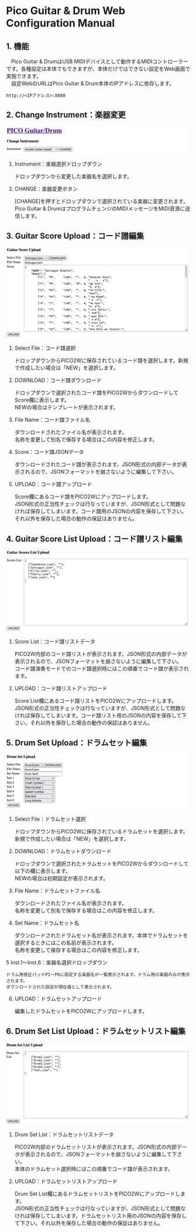 # Pico Guitar & Drum Web Configuration Manual

## 1. 機能
　Pico Guitar & DrumはUSB MIDIデバイスとして動作するMIDIコントローラーです。各種設定は本体でもできますが、本体だけではできない設定をWeb画面で実施できます。  
　設定WebのURLはPico Guitar & Drum本体のIPアドレスに依存します。  

	http://<IPアドレス>:8080  

## 2. Change Instrument：楽器変更
![picogd_labels](https://github.com/ohira-s/PicoGuitarDrum2Web/blob/master/Docs/web_instrument.png)  
1) Instrument：楽器選択ドロップダウン  

	ドロップダウンから変更した楽器名を選択します。  
	
2) CHANGE：楽器変更ボタン  

	[CHANGE]を押すとドロップダウンで選択されている楽器に変更されます。  
	Pico Guitar & DrumはプログラムチェンジのMIDIメッセージをMIDI音源に送信します。  

## 3. Guitar Score Upload：コード譜編集
![picogd_labels](https://github.com/ohira-s/PicoGuitarDrum2Web/blob/master/Docs/web_music.png)  
1) Select File：コード譜選択  

	ドロップダウンからPICO2Wに保存されているコード譜を選択します。新規で作成したい場合は「NEW」を選択します。    

2) DOWNLOAD：コード譜ダウンロード  

	ドロップダウンで選択されたコード譜をPICO2WからダウンロードしてScore欄に表示します。  
	NEWの場合はテンプレートが表示されます。      

3) File Name：コード譜ファイル名  

	ダウンロードされたファイル名が表示されます。  
	名称を変更して別名で保存する場合はこの内容を修正します。      

4) Score：コード譜JSONデータ  

	ダウンロードされたコード譜が表示されます。JSON形式の内部データが表示されるので、JSONフォーマットを崩さないように編集して下さい。  

5) UPLOAD：コード譜アップロード  

	Score欄にあるコード譜をPICO2Wにアップロードします。  
	JSON形式の正当性チェックは行なっていますが、JSON形式として問題なければ保存してしまいます。コード譜用のJSONの内容を保存して下さい。それ以外を保存した場合の動作の保証はありません。    

## 4. Guitar Score List Upload：コード譜リスト編集
![picogd_splash](https://github.com/ohira-s/PicoGuitarDrum2Web/blob/master/Docs/web_music_list.png)  
1) Score List：コード譜リストデータ  

	PICO2W内部のコード譜リストが表示されます。JSON形式の内部データが表示されるので、JSONフォーマットを崩さないように編集して下さい。  
	コード譜演奏モードでのコード譜選択時にはこの順番でコード譜が表示されます。  

2) UPLOAD：コード譜リストアップロード  

	Score List欄にあるコード譜リストをPICO2Wにアップロードします。  
	JSON形式の正当性チェックは行なっていますが、JSON形式として問題なければ保存してしまいます。コード譜リスト用のJSONの内容を保存して下さい。それ以外を保存した場合の動作の保証はありません。    

## 5. Drum Set Upload：ドラムセット編集
![picogd_splash](https://github.com/ohira-s/PicoGuitarDrum2Web/blob/master/Docs/web_drumset.png)  
1) Select File：ドラムセット選択  

	ドロップダウンからPICO2Wに保存されているドラムセットを選択します。新規で作成したい場合は「NEW」を選択します。    

2) DOWNLOAD：ドラムセットダウンロード  

	ドロップダウンで選択されたドラムセットをPICO2Wからダウンロードして以下の欄に表示します。  
	NEWの場合は初期設定が表示されます。      

3) File Name：ドラムセットファイル名  

	ダウンロードされたファイル名が表示されます。  
	名称を変更して別名で保存する場合はこの内容を修正します。      

4) Set Name：ドラムセット名  

	ダウンロードされたドラムセット名が表示されます。本体でドラムセットを選択するときにはこの名前が表示されます。  
	名称を変更して保存する場合はこの内容を修正します。      

5 Inst.1〜Inst.6：楽器名選択ドロップダウン  

	ドラム用感圧パッドP1〜P6に設定する楽器名が一覧表示されます。ドラム用の楽器のみが表示されます。  
	ダウンロードされた設定が現在値として表示されます。    

6) UPLOAD：ドラムセットアップロード  

	編集したドラムセットをPICO2Wにアップロードします。      

## 6. Drum Set List Upload：ドラムセットリスト編集
![picogd_splash](https://github.com/ohira-s/PicoGuitarDrum2Web/blob/master/Docs/web_drumset_list.png)  
1) Drum Set List：ドラムセットリストデータ  

	PICO2W内部のドラムセットリストが表示されます。JSON形式の内部データが表示されるので、JSONフォーマットを崩さないように編集して下さい。  
	本体のドラムセット選択時にはこの順番でコード譜が表示されます。  

2) UPLOAD：ドラムセットリストアップロード  

	Drum Set List欄にあるドラムセットリストをPICO2Wにアップロードします。  
	JSON形式の正当性チェックは行なっていますが、JSON形式として問題なければ保存してしまいます。ドラムセットリスト用のJSONの内容を保存して下さい。それ以外を保存した場合の動作の保証はありません。    
